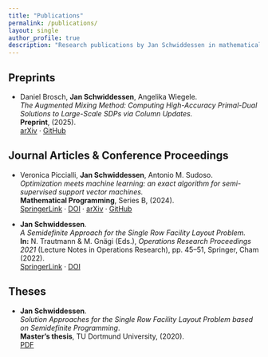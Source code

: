```yaml
---
title: "Publications"
permalink: /publications/
layout: single
author_profile: true
description: "Research publications by Jan Schwiddessen in mathematical optimization, semidefinite programming, and machine learning."
---
```


## Preprints

- Daniel Brosch, **Jan Schwiddessen**, Angelika Wiegele.  
  *The Augmented Mixing Method: Computing High-Accuracy Primal-Dual Solutions to Large-Scale SDPs via Column Updates.*  
  **Preprint**, (2025).  
  [arXiv](https://arxiv.org/abs/2507.20386) · [GitHub](https://github.com/jschwiddessen/AugmentedMixing.jl)

## Journal Articles & Conference Proceedings

- Veronica Piccialli, **Jan Schwiddessen**, Antonio M. Sudoso.  
  *Optimization meets machine learning: an exact algorithm for semi-supervised support vector machines.*  
  **Mathematical Programming**, Series B, (2024).  
  [SpringerLink](https://link.springer.com/article/10.1007/s10107-024-02175-z) · [DOI](https://doi.org/10.1007/s10107-024-02175-z) · [arXiv](https://arxiv.org/abs/2312.09789) · [GitHub](https://github.com/jschwiddessen/SDP-S3VM)

- **Jan Schwiddessen**.  
  *A Semidefinite Approach for the Single Row Facility Layout Problem.*  
  **In:** N. Trautmann & M. Gnägi (Eds.), *Operations Research Proceedings 2021* (Lecture Notes in Operations Research), pp. 45–51, Springer, Cham (2022).  
  [SpringerLink](https://link.springer.com/chapter/10.1007/978-3-031-08623-6_8) · [DOI](https://doi.org/10.1007/978-3-031-08623-6_8)

## Theses

- **Jan Schwiddessen**.  
  *Solution Approaches for the Single Row Facility Layout Problem based on Semidefinite Programming*.  
  **Master’s thesis**, TU Dortmund University, (2020).  
  [PDF](/assets/pdfs/master_thesis.pdf)

